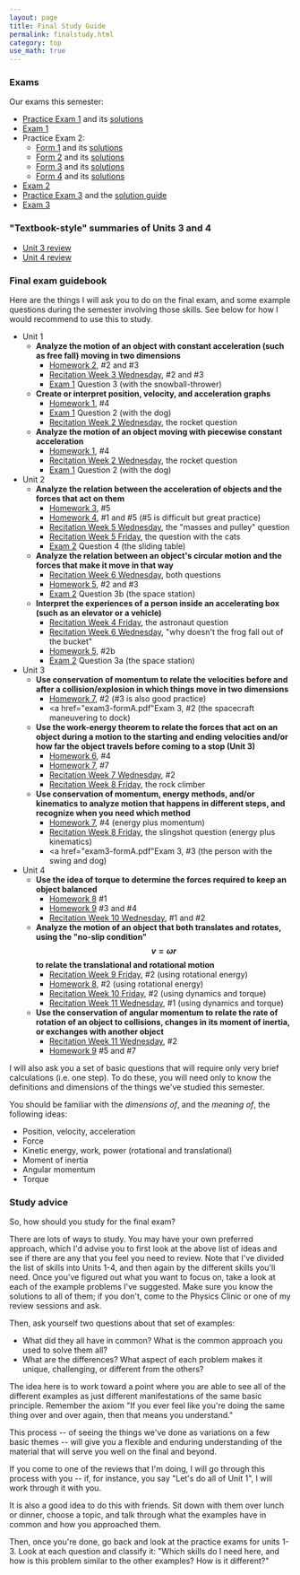 ```yaml
---
layout: page
title: Final Study Guide
permalink: finalstudy.html
category: top
use_math: true
---
```


### Exams
Our exams this semester:

* <a href="practice-exam-1.pdf">Practice Exam 1</a> and its <a href="practice-exam-1-solutions.pdf">solutions</a>
* <a href="exam1-formA.pdf">Exam 1</a>
* Practice Exam 2:
  * <a href="group-exam-2-form1.pdf">Form 1</a> and its <a href="group-exam-2-form1-solutions.pdf">solutions</a>
  * <a href="group-exam-2-form2.pdf">Form 2</a> and its <a href="group-exam-2-form2-solutions.pdf">solutions</a>
  * <a href="group-exam-2-form3.pdf">Form 3</a> and its <a href="group-exam-2-form3-solutions.pdf">solutions</a>
  * <a href="group-exam-2-form4.pdf">Form 4</a> and its <a href="group-exam-2-form4-solutions.pdf">solutions</a>
* <a href="exam2-formA.pdf">Exam 2</a>
* <a href="practice-exam-3.pdf">Practice Exam 3</a> and the <a href="practice-exam-3-guide.pdf">solution guide</a>
* <a href="exam3-formA.pdf">Exam 3</a>


### "Textbook-style" summaries of Units 3 and 4

* <a href="unit-3-review.pdf">Unit 3 review</a>
* <a href="unit-4-review.pdf">Unit 4 review</a>


### Final exam guidebook
Here are the things I will ask you to do on the final exam, and some example questions during the semester involving those skills. See below for how I would recommend to use this to study.

* Unit 1
  * **Analyze the motion of an object with constant acceleration (such as free fall) moving in two dimensions**
    * <a href="https://walterfreeman.github.io/phy211/hw/hw2/hw2.pdf">Homework 2</a>, #2 and #3
    * <a href="https://walterfreeman.github.io/phy211/recitation/week3/recitation-2D-motion.pdf">Recitation Week 3 Wednesday</a>, #2 and #3
    * <a href="exam1-formA.pdf">Exam 1</a> Question 3 (with the snowball-thrower)
  * **Create or interpret position, velocity, and acceleration graphs**
    * <a href="https://walterfreeman.github.io/phy111/hw/hw1/hw1.pdf">Homework 1</a>, #4
    * <a href="exam1-formA.pdf">Exam 1</a> Question 2 (with the dog)
    * <a href="https://walterfreeman.github.io/phy211/recitation/week2/recitation-1D-motion-2.pdf">Recitation Week 2 Wednesday</a>, the rocket question
  * **Analyze the motion of an object moving with piecewise constant acceleration**
    * <a href="https://walterfreeman.github.io/phy111/hw/hw1/hw1.pdf">Homework 1</a>, #4
    * <a href="https://walterfreeman.github.io/phy211/recitation/week2/recitation-1D-motion-2.pdf">Recitation Week 2 Wednesday</a>, the rocket question
    * <a href="exam1-formA.pdf">Exam 1</a> Question 2 (with the dog)
* Unit 2
  * **Analyze the relation between the acceleration of objects and the forces that act on them**
    * <a href="https://walterfreeman.github.io/phy211/hw/hw3/homework3.pdf">Homework 3</a>, #5
    * <a href="https://walterfreeman.github.io/phy211/hw/hw4/homework4.pdf">Homework 4</a>, #1 and #5 (#5 is difficult but great practice)
    * <a href="https://walterfreeman.github.io/phy211/recitation/week5/recitation-forces2.pdf">Recitation Week 5 Wednesday</a>, the "masses and pulley" question
    * <a href="https://walterfreeman.github.io/phy211/recitation/week5/recitation-forces3.pdf">Recitation Week 5 Friday</a>, the question with the cats
    * <a href="exam2-formA.pdf">Exam 2</a> Question 4 (the sliding table)
  * **Analyze the relation between an object's circular motion and the forces that make it move in that way**
    * <a href="https://walterfreeman.github.io/phy211/recitation/week6/recitation-uniform-circular-motion-1.pdf">Recitation Week 6 Wednesday</a>, both questions
    * <a href="https://walterfreeman.github.io/phy211/hw/hw5/hw5.pdf">Homework 5</a>, #2 and #3
    * <a href="exam2-formA.pdf">Exam 2</a> Question 3b (the space station)
  * **Interpret the experiences of a person inside an accelerating box (such as an elevator or a vehicle)**
    * <a href="https://walterfreeman.github.io/phy211/recitation/week4/recitation-forces.pdf">Recitation Week 4 Friday</a>, the astronaut question
    * <a href="https://walterfreeman.github.io/phy211/recitation/week6/recitation-uniform-circular-motion-1.pdf">Recitation Week 6 Wednesday</a>, "why doesn't the frog fall out of the bucket"
    * <a href="https://walterfreeman.github.io/phy211/hw/hw5/hw5.pdf">Homework 5</a>, #2b
    * <a href="exam2-formA.pdf">Exam 2</a> Question 3a (the space station)
* Unit 3
  * **Use conservation of momentum to relate the velocities before and after a collision/explosion in which things move in two dimensions**
    * <a href="https://walterfreeman.github.io/phy211/hw/hw7/hw7.pdf">Homework 7</a>, #2 (#3 is also good practice)
    * <a href="exam3-formA.pdf"</a>Exam 3</a>, #2 (the spacecraft maneuvering to dock)
  * **Use the work-energy theorem to relate the forces that act on an object during a motion to the starting and ending velocities and/or how far the object travels before coming to a stop (Unit 3)**
    * <a href="https://walterfreeman.github.io/phy211/hw/hw6/hw6.pdf">Homework 6</a>, #4
    * <a href="https://walterfreeman.github.io/phy211/hw/hw7/hw7.pdf">Homework 7</a>, #7
    * <a href="https://walterfreeman.github.io/phy211/recitation/week7/recitation-energy-1.pdf">Recitation Week 7 Wednesday</a>, #2
    * <a href="https://walterfreeman.github.io/phy211/recitation/week8/recitation-springs.pdf">Recitation Week 8 Friday</a>, the rock climber
  * **Use conservation of momentum, energy methods, and/or kinematics to analyze motion that happens in different steps, and recognize when you need which method**
    * <a href="https://walterfreeman.github.io/phy211/hw/hw7/hw7.pdf">Homework 7</a>, #4 (energy plus momentum)
    * <a href="https://walterfreeman.github.io/phy211/recitation/week8/recitation-springs.pdf">Recitation Week 8 Friday</a>, the slingshot question (energy plus kinematics)
    * <a href="exam3-formA.pdf"</a>Exam 3</a>, #3 (the person with the swing and dog)
* Unit 4
  * **Use the idea of torque to determine the forces required to keep an object balanced**
    * <a href="https://walterfreeman.github.io/phy211/hw/hw8/hw8.pdf">Homework 8</a> #1
    * <a href="https://walterfreeman.github.io/phy211/hw/hw9/hw9.pdf">Homework 9</a> #3 and #4
    * <a href="https://walterfreeman.github.io/phy211/recitation/week10/recitation-torque-1.pdf">Recitation Week 10 Wednesday</a>, #1 and #2
  * **Analyze the motion of an object that both translates and rotates, using the "no-slip condition" $$v=\omega r$$ to relate the translational and rotational motion**
    * <a href="https://walterfreeman.github.io/phy211/recitation/week9/recitation-rotational-energy.pdf">Recitation Week 9 Friday</a>, #2 (using rotational energy)
    * <a href="https://walterfreeman.github.io/phy211/hw/hw8/hw8.pdf">Homework 8</a>, #2 (using rotational energy)
    * <a href="https://walterfreeman.github.io/phy211/recitation/week10/recitation-torque-2.pdf">Recitation Week 10 Friday</a>, #2 (using dynamics and torque)
    * <a href="https://walterfreeman.github.io/phy211/recitation/week11/recitation-torque-week2-wednesday.pdf">Recitation Week 11 Wednesday</a>, #1 (using dynamics and torque)
  * **Use the conservation of angular momentum to relate the rate of rotation of an object to collisions, changes in its moment of inertia, or exchanges with another object** 
    * <a href="https://walterfreeman.github.io/phy211/recitation/week11/recitation-torque-week2-wednesday.pdf">Recitation Week 11 Wednesday</a>, #2
    * <a href="https://walterfreeman.github.io/phy211/hw/hw9/hw9.pdf">Homework 9</a> #5 and #7
    
I will also ask you a set of basic questions that will require only very brief calculations (i.e. one step). To do these, you will need only to know the definitions and dimensions of the things we've studied this semester.

You should be familiar with the *dimensions of*, and the *meaning of*, the following ideas:

* Position, velocity, acceleration
* Force
* Kinetic energy, work, power (rotational and translational)
* Moment of inertia
* Angular momentum
* Torque


### Study advice

So, how should you study for the final exam?

There are lots of ways to study. You may have your own preferred approach, which I'd advise you to first look at the above list of ideas and see if there are any that you feel you need to review. Note that I've divided the list of skills into Units 1-4, and then
again by the different skills you'll need. Once you've figured out what you want to focus on, take a look at each of the example problems I've suggested. Make sure you know the solutions to all of them; if you don't, come to the Physics Clinic or one of my review
sessions and ask.

Then, ask yourself two questions about that set of examples:

* What did they all have in common? What is the common approach you used to solve them all?
* What are the differences? What aspect of each problem makes it unique, challenging, or different from the others?

The idea here is to work toward a point where you are able to see all of the different examples as just different manifestations of the same basic principle. Remember the axiom "If you ever feel like you're doing the same thing over and over again, then that means you understand."

This process -- of seeing the things we've done as variations on a few basic themes -- will give you a flexible and enduring understanding of the material that will serve you well on the final and beyond.

If you come to one of the reviews that I'm doing, I will go through this process with you -- if, for instance, you say "Let's do all of Unit 1", I will work through it with you. 

It is also a good idea to do this with friends. Sit down with them over lunch or dinner, choose a topic, and talk through what the examples have in common and how you approached them.

Then, once you're done, go back and look at the practice exams for units 1-3. Look at each question and classify it: "Which skills do I need here, and how is this problem similar to the other examples? How is it different?"

<!--
S2021
Week 12 Wednesday: <a href="recitation/week12/recitation-oscillations.pdf">Standing waves and harmonic series</a>

Week 12 Friday: <a href="recitation/week12/recitation-final-review.pdf">Final review</a> 


Week 11 Wednesday: <a href="recitation/week11/recitation-quiz5-review.pdf">[for online or print]</a>

Week 11 Friday: <a href="recitation/week11/recitation-oscillations.pdf">[for online or print]</a>

Week 10 Friday: <a href="recitation/week10/recitation-potential-energy.pdf">[for online or print]</a>
 

Week 9 Wednesday: <a href="recitation/week9/recitation-work-energy.pdf">[for print or online]</a>

Week 9 Friday: <a href="recitation/week9/recitation-energy-1.pdf">[for print or online]</a>

Week 8 Wednesday: <a href="recitation/week8/recitation-momentum-2-2021.pdf">[for Collaborate or print]</a>

Week 8 Friday: <a href="recitation/week8/recitation-angular-momentum-2021.pdf">[for Collaborate or print]</a>

Week 7 Friday: <a href="recitation/week7/recitation-momentum-2021.pdf">[for screensharing on Collaborate]</a>, <a href="recitation/week7/recitation-momentum-2021-forprint.pdf">[for print]</a>

Week 6 Friday: <a href="recitation/week6/recitation-accelerating-frames-forcollaborate.pdf">[for screensharing on Collaborate or for print]</a>


Week 6 Wednesday:
<a href="recitation/week6/recitation-forces6-forcollaborate.pdf">[for screensharing on Collaborate]</a>, <a href="recitation/week6/recitation-forces6-forprint.pdf">[for print]</a>


Week 5 Wednesday: 
<a href="recitation/week5/recitation-forces3-forcollaborate.pdf">[for screensharing on Collaborate]</a> or <a href="recitation/week5/recitation-forces3-forprint.pdf">[for print]</a>

Week 5 Friday: 
<a href="recitation/week5/recitation-forces4-forcollaborate.pdf">[for screensharing on Collaborate]</a> or <a href="recitation/week5/recitation-forces4-forprint.pdf">[for print]</a>




Week 4 Wednesday:
<a href="recitation/week4/recitation-forces-forcollaborate.pdf">for screensharing on Collaborate</a>, or
<a href="recitation/week4/recitation-forces-forprint.pdf">for print</a>

Week 4 Friday:
<a href="recitation/week4/recitation-forces2-forcollaborate.pdf">for screensharing on Collaborate</a>, or
<a href="recitation/week4/recitation-forces2-forprint.pdf">for print</a>



Week 3 Wednesday: <a href="recitation/week3/recitation-2D-motion-forcollaborate.pdf">for screensharing on Collaborate</a>, 
<a href="recitation/week3/recitation-2D-motion-forprint.pdf">for print</a>

<br>

Week 3 Friday: 
<a href="recitation/week3/recitation-second-kinematics-equation-vectors-landscape.pdf">>for screensharing on Collaborate</a>, <a href="recitation/week3/recitation-second-kinematics-equation-vectors-forprint.pdf">for print</a>.

<br>

Week 2 Wednesday: <a href="recitation/week2/recitation-1D-motion-2-forcollaborate.pdf">for screensharing on Collaborate</a>, 
<a href="recitation/week2/recitation-1D-motion-2-forprint.pdf">for print</a>

Week 2 Friday: <a href="recitation/week2/recitation-vectors-forcollaborate.pdf">for screensharing on Collaborate</a>, <a href="recitation/week2/recitation-vectors-forprint.pdf">for print</a>

Week 1 Wednesday: <a href="recitation/week1/recitation-1-motion-units-collaborate.pdf">for screensharing on Collaborate</a>, 
<a href="recitation/week1/recitation-1-motion-units-forprint.pdf">for print</a>

Week 1 Friday: <a href="recitation/week1/recitation-1D-motion-forcollaborate.pdf">for screensharing on Collaborate</a>, <a href="recitation/week1/recitation-1D-motion-forprint.pdf">for print</a>
<br>

See the "Video solutions" page on the website for links to video explanations of how to solve all the problems for 
recitations going back to Week 9.

Week 13 Wednesday: <a href="recitation/recitation_apr22_lscape.pdf">for screensharing on Collaborate</a><br>
Week 13 Friday: <a href="recitation/recitation-torque2-2020.pdf">for screensharing on Collaborate</a>

Week 12 Wednesday: <a href="recitation/recitation_apr15.pdf">for print</a> and <a href="recitation/recitation_apr15_lscape.pdf">for screensharing on Collaborate</a><br>
Week 12 Friday: <a href="recitation/recitation_apr17.pdf">for print</a> and <a href="recitation/recitation_apr17_lscape.pdf">for screensharing on Collaborate</a>

Week 11 Wednesday: <a href="recitation/recitation-energy-power.pdf">for screensharing on Collaborate</a>.

Week 10 Wednesday: <a href="recitation/recitation19.pdf">for print</a> and <a href="recitation/recitation19_lscape.pdf">for screensharing on Collaborate</a><br>
Week 10 Friday: <a href="recitation/recitation20.pdf">for print</a> and <a href="recitation/recitation20_lscape.pdf">for screensharing on Collaborate</a><br>

<a href="recitation/recitation-momentum-2020.pdf">Week 9 Wednesday</a><br>
<a href="recitation/recitation-momentum-energy.pdf">Week 9 Friday</a>

<a href="recitation/recitation16.pdf">Week 8 Friday</a><br>

<a href="recitation/recitation-gravity.pdf">Week 7 Wednesday</a> and its <a href="recitation/recitation-gravity-solutions.pdf">solutions</a>.<br>

<a href="recitation/recitation11.pdf">Week 6 Wednesday</a> and its <a href="recitation/Feb19_Solutions.pdf">solutions</a>.<br>
<a href="recitation/recitation12.pdf">Week 6 Friday</a> and its <a href="recitation/recitation12-solutions.pdf">solutions</a>.

<a href="recitation/recitation-2020-forces2.pdf">Week 5 Wednesday</a> and its <a href="recitation/recitation-2020-forces2-solutions.pdf">solutions</a><br>
<a href="recitation/recitation-2020-forces3.pdf">Week 5 Friday</a> and its <a href="recitation/recitation-2020-forces3-solutions.pdf">solutions</a>

<a href="recitation/recitation8-2020.pdf">Week 4 Friday: starting with forces</a>

<a href="recitation/recitation-2D-motion.pdf">Week 3 Wednesday: projectile motion</a> and its <a href="recitation/recitation-2D-motion-solutions.pdf">solutions</a>.


<a href="recitation/recitation3-2020.pdf">Week 2 Wednesday: motion in 1D, part 2</a> and its <a href="recitation/recitation-week2-wed-solutions.pdf">solutions</a><br>
<a href="recitation/recitation4-2020.pdf">Week 2 Friday: practice with vectors</a> and its <a href="recitation/recitation-week2-fri-solutions.pdf">solutions</a>


<a href="recitation/recitation-units-motion.pdf">Week 1 Wednesday: doing mathematics with units and dimensions</a><br>
<a href="recitation/recitation-1D-motion-1.pdf">Week 1 Friday: motion in 1D, part 1</a>

<a href="recitation-guidelines.html">Recitation and homework guidelines</a>

S2020 
<a href="recitation/rec1.pdf">Week 1 Wednesday: Fermi problems</a><br>
<a href="recitation/recitation-1D-motion-1.pdf">Week 1 Friday: 1D motion, part 1</a> and its <a href="recitation/Recitation2-solutions.pdf">solutions</a> written by Merrill. <br><br>

<a href="recitation/recitation-1D-motion-2.pdf">Week 2 Wednesday: 1D motion, part 2</a> and its <a href="recitation/Recitation3-solutions.pdf">solutions</a> written by Merrill.<br>
<a href="recitation/worksheet-recitation4.pdf">Week 2 Friday: Vectors</a> and its <a href="recitation/Recitation4-solutions.pdf">solutions</a> written by Merrill.<br><br>

<a href="recitation/recitation-2D-motion.pdf">Week 3 Wednesday: 2D motion</a><br><br>

<a href="recitation/recitation-forces.pdf">Week 4 Friday: Newton's Law and Force Diagrams</a><br><br>

<a href="recitation/recitation-2019-forces2.pdf">Week 5 Wednesday: Solving problems with Newton's law</a> and its <a href="recitation/13Feb_Recitation.pdf">solutions</a> written by Merrill.<br>
<a href="recitation/recitation-2019-forces3.pdf">Week 5 Friday: Dealing with friction</a> and its <a href="recitation/15Feb_Recitation.pdf">solutions</a> written by Merrill.<br><br> 

<a href="recitation/recitation-circles.pdf">Week 6: circular motion</a>: here are the solutions for <a href="recitation/20Feb_Recitation.pdf">Wednesday</a> and for <a href="recitation/22Feb_Recitation.pdf">Friday</a> written by Merrill.<br><br>

<a href="recitation/recitation-energy-wed.pdf">Week 8 Wednesday: The work-energy theorem, I</a>. Here are <a href="recitation/solutions/recitation-energy-wed.pdf">solutions</a> written by Ohana.<br>
<a href="recitation/recitation-energy-fri.pdf">Week 8 Friday: The work-energy theorem, II: potential energy</a>. Here are <a href="recitation/solutions/recitation-energy-fri.pdf">solutions</a> written by Ohana.<br><br>

<a href="recitation/recitation-energy-3.pdf">Week 9 Wednesday: The work-energy theorem, III: rotational energy</a>. Here are the <a href="recitation/solutions/solutions-27-march-emily.pdf">solutions</a> written by Emily. <br>
<a href="recitation/recitation-momentum.pdf">Week 9 Friday: Conservation of momentum</a>. Here are the <a href="recitation/solutions/solutions-29-march-emily.pdf">solutions</a> written by Emily. <br><br>

<a href="recitation/recitation-momentum-energy.pdf">Week 10 Wednesday: Review of Unit III</a>. Here are <a href="recitation/solutions/recitation-momentum-energy.pdf">solutions</a> written by Ohana.<br><br>

<a href="recitation/recitation-2019-torque-1.pdf">Week 11 Wednesday/Friday</a><br><br>
<a href="recitation/recitation-torque-week2.pdf">Week 12 Wednesday/Friday</a>

-->
